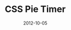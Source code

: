 ---
date: 2012-10-05
external: 
  host: CSS-Tricks
  url: http://css-tricks.com/css-pie-timer/
layout: none
published: true
title: "CSS Pie Timer"
---